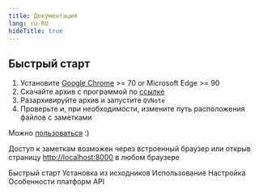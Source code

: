 ```yaml
---
title: Документация
lang: ru-RU
hideTitle: true
---
```


<div class="row">
<div class="col-12 col-md-8 order-2 order-md-1">

## Быстрый старт

1. Установите [Google Chrome](https://www.google.com/chrome) >= 70 or Microsoft Edge >= 90
2. Скачайте архив с программой по [ссылке](/ru/download/)
3. Разархивируйте архив и запустите ```QVNote```
4. Проверьте и, при необходимости, измените путь расположения файлов с заметками

Можно [пользоваться](/ru/docs/usage.html) :)

<div class="alert alert-info mb-0 pb-0 font-italic">

Доступ к заметкам возможен через встроенный браузер или открыв страницу [http://localhost:8000](http://localhost:8000) в любом браузере

</div>

</div>
<div class="col-12 col-md-4 order-1 order-md-2 mb-4 mb-sm-0">
<div class="list-group" style="position: sticky; top: 1rem;">
  <router-link to="/ru/docs/" class="list-group-item list-group-item-action active">Быстрый старт</router-link>
  <router-link to="/ru/docs/sources.html" class="list-group-item list-group-item-action">Установка из исходников</router-link>
  <router-link to="/ru/docs/usage.html" class="list-group-item list-group-item-action">Использование</router-link>
  <router-link to="/ru/docs/configuration.html" class="list-group-item list-group-item-action">Настройка</router-link>
  <router-link to="/ru/docs/platform_features.html" class="list-group-item list-group-item-action">Особенности платформ</router-link>
  <router-link to="/ru/docs/api.html" class="list-group-item list-group-item-action">API</router-link>
</div>
</div>


</div>
